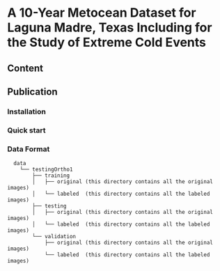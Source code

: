 # A 10-Year Metocean Dataset for Laguna Madre, Texas Including for the Study of Extreme Cold Events
## Content

## Publication

### Installation

### Quick start

### Data Format

      data
      	└── testingOrtho1
      	    ├── training
      	    │   ├── original (this directory contains all the original images) 
      	    │   └── labeled  (this directory contains all the labeled images)
      	    ├── testing
      	    │   ├── original (this directory contains all the original images) 
      	    │   └── labeled  (this directory contains all the labeled images)
      	    └── validation
      	        ├── original (this directory contains all the original images) 
      	        └── labeled  (this directory contains all the labeled images)
